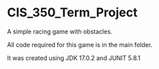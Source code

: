# CIS_350_Term_Project
A simple racing game with obstacles.

All code required for this game is in the main folder.

It was created using JDK 17.0.2 and JUNIT 5.8.1
